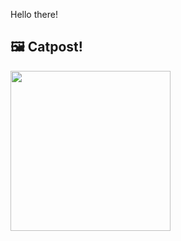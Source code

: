 Hello there!



## 🖼️ Catpost!

<sub>
    <img src="https://cdn2.thecatapi.com/images/3l0.jpg" height="256">
</sub>

